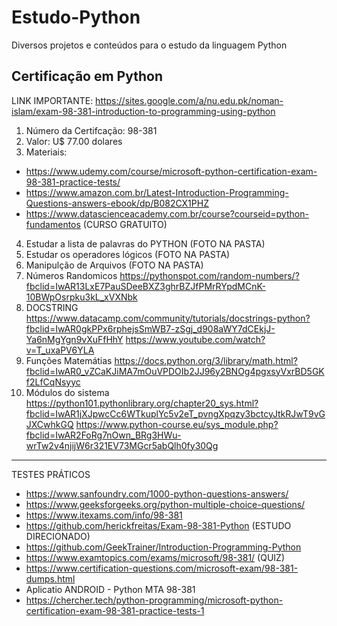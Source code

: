 # Estudo-Python
Diversos projetos e conteúdos para o estudo da linguagem Python


Certificação em Python
-----------------------------
LINK IMPORTANTE: https://sites.google.com/a/nu.edu.pk/noman-islam/exam-98-381-introduction-to-programming-using-python

1. Número da Certifcação: 98-381
2. Valor: U$ 77.00 dolares
3. Materiais:

- https://www.udemy.com/course/microsoft-python-certification-exam-98-381-practice-tests/
- https://www.amazon.com.br/Latest-Introduction-Programming-Questions-answers-ebook/dp/B082CX1PHZ
- https://www.datascienceacademy.com.br/course?courseid=python-fundamentos (CURSO GRATUITO)


4. Estudar a lista de palavras do PYTHON (FOTO NA PASTA)
5. Estudar os operadores lógicos (FOTO NA PASTA)
6. Manipulção de Arquivos (FOTO NA PASTA)
7. Números Randomicos
https://pythonspot.com/random-numbers/?fbclid=IwAR13LxE7PauSDeeBXZ3ghrBZJfPMrRYpdMCnK-10BWpOsrpku3kL_xVXNbk
8. DOCSTRING
https://www.datacamp.com/community/tutorials/docstrings-python?fbclid=IwAR0gkPPx6rphejsSmWB7-zSgj_d908aWY7dCEkjJ-Ya6nMgYgn9vXuFfHhY
https://www.youtube.com/watch?v=T_uxaPV6YLA
9. Funções Matemátias
https://docs.python.org/3/library/math.html?fbclid=IwAR0_vZCaKJiMA7mOuVPDOIb2JJ96y2BNOg4pgxsyVxrBD5GKf2LfCqNsyyc
10. Módulos do sistema
https://python101.pythonlibrary.org/chapter20_sys.html?fbclid=IwAR1jXJpwcCc6WTkuplYc5v2eT_pvngXpqzy3bctcyJtkRJwT9vGJXCwhkGQ
https://www.python-course.eu/sys_module.php?fbclid=IwAR2FoRg7nOwn_BRg3HWu-wrTw2v4njijW6r321EV73MGcr5abQlh0fy30Qg

-----------------------------------
TESTES PRÁTICOS
- https://www.sanfoundry.com/1000-python-questions-answers/
- https://www.geeksforgeeks.org/python-multiple-choice-questions/
- https://www.itexams.com/info/98-381
- https://github.com/herickfreitas/Exam-98-381-Python (ESTUDO DIRECIONADO)
- https://github.com/GeekTrainer/Introduction-Programming-Python
- https://www.examtopics.com/exams/microsoft/98-381/ (QUIZ)
- https://www.certification-questions.com/microsoft-exam/98-381-dumps.html
- Aplicatio ANDROID - Python MTA 98-381
- https://chercher.tech/python-programming/microsoft-python-certification-exam-98-381-practice-tests-1
